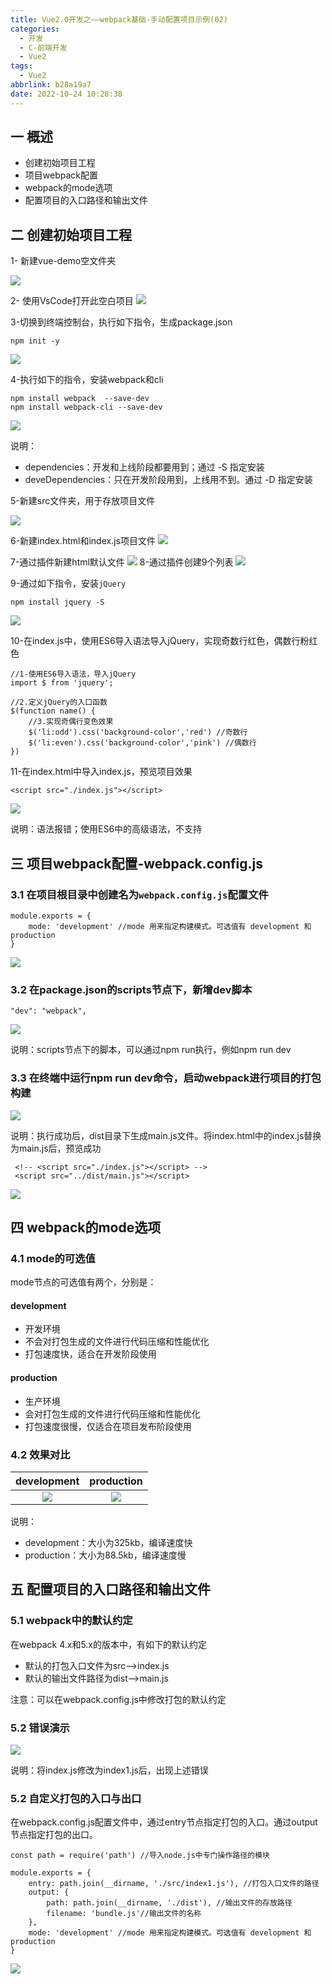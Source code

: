 ```yaml
---
title: Vue2.0开发之——webpack基础-手动配置项目示例(02)
categories:
  - 开发
  - C-前端开发
  - Vue2
tags:
  - Vue2
abbrlink: b28a19a7
date: 2022-10-24 10:28:38
---
```

## 一 概述

* 创建初始项目工程
* 项目webpack配置
* webpack的mode选项
* 配置项目的入口路径和输出文件

<!--more-->

## 二 创建初始项目工程

1- 新建vue-demo空文件夹

![][1]

2- 使用VsCode打开此空白项目
![][2]

3-切换到终端控制台，执行如下指令，生成package.json

```
npm init -y
```

![][3]

4-执行如下的指令，安装webpack和cli

```
npm install webpack  --save-dev
npm install webpack-cli --save-dev
```

![][4]

说明：

* dependencies：开发和上线阶段都要用到；通过 -S 指定安装
* deveDependencies：只在开发阶段用到，上线用不到。通过 -D 指定安装

5-新建src文件夹，用于存放项目文件

![][5]

6-新建index.html和index.js项目文件
![][6]

7-通过插件新建html默认文件
![][7]
8-通过插件创建9个列表
![][8]

9-通过如下指令，安装`jQuery`

```
npm install jquery -S
```

![][9]

10-在index.js中，使用ES6导入语法导入jQuery，实现奇数行红色，偶数行粉红色

```
//1-使用ES6导入语法，导入jQuery
import $ from 'jquery';

//2.定义jQuery的入口函数
$(function name() {
    //3.实现奇偶行变色效果
    $('li:odd').css('background-color','red') //奇数行
    $('li:even').css('background-color','pink') //偶数行
})
```

11-在index.html中导入index.js，预览项目效果

```
<script src="./index.js"></script>
```

![][10]

说明：语法报错；使用ES6中的高级语法，不支持

## 三 项目webpack配置-webpack.config.js

### 3.1 在项目根目录中创建名为`webpack.config.js`配置文件

```
module.exports = {
    mode: 'development' //mode 用来指定构建模式。可选值有 development 和 production
}
```

![][11]

### 3.2 在package.json的scripts节点下，新增dev脚本

```
"dev": "webpack",
```

![][12]

说明：scripts节点下的脚本，可以通过npm run执行，例如npm run dev

### 3.3 在终端中运行npm run dev命令，启动webpack进行项目的打包构建
![][13]

说明：执行成功后，dist目录下生成main.js文件。将index.html中的index.js替换为main.js后，预览成功

```
 <!-- <script src="./index.js"></script> -->
 <script src="../dist/main.js"></script>
```

![][14]

## 四 webpack的mode选项

### 4.1 mode的可选值

mode节点的可选值有两个，分别是：

#### development

* 开发环境
* 不会对打包生成的文件进行代码压缩和性能优化
* 打包速度快，适合在开发阶段使用

#### production

* 生产环境
* 会对打包生成的文件进行代码压缩和性能优化
* 打包速度很慢，仅适合在项目发布阶段使用

### 4.2 效果对比

| development | production |
| :---------: | :--------: |
|   ![][15]   |  ![][16]   |

说明：

* development：大小为325kb，编译速度快
* production：大小为88.5kb，编译速度慢

## 五 配置项目的入口路径和输出文件

### 5.1 webpack中的默认约定

在webpack 4.x和5.x的版本中，有如下的默认约定

* 默认的打包入口文件为src—>index.js
* 默认的输出文件路径为dist—>main.js

注意：可以在webpack.config.js中修改打包的默认约定

### 5.2 错误演示

![][17]

说明：将index.js修改为index1.js后，出现上述错误

### 5.2 自定义打包的入口与出口

在webpack.config.js配置文件中，通过entry节点指定打包的入口。通过output节点指定打包的出口。

```
const path = require('path') //导入node.js中专门操作路径的模块

module.exports = {
    entry: path.join(__dirname, './src/index1.js'), //打包入口文件的路径
    output: {
        path: path.join(__dirname, './dist'), //输出文件的存放路径
        filename: 'bundle.js'//输出文件的名称
    },
    mode: 'development' //mode 用来指定构建模式。可选值有 development 和 production
}
```

![][18]



[1]:https://cdn.staticaly.com/gh/PGzxc/CDN/master/blog-vue/vue2-02-vue-demo-empty.png
[2]:https://cdn.staticaly.com/gh/PGzxc/CDN/master/blog-vue/vue2-02-vue-demo-empty-vscode-open.png
[3]:https://cdn.staticaly.com/gh/PGzxc/CDN/master/blog-vue/vue2-02-vue-demo-empty-vscode-init.png
[4]:https://cdn.staticaly.com/gh/PGzxc/CDN/master/blog-vue/vue2-02-vue-demo-empty-vscode-install.png
[5]:https://cdn.staticaly.com/gh/PGzxc/CDN/master/blog-vue/vue2-02-vue-demo-empty-vscode-src.png
[6]:https://cdn.staticaly.com/gh/PGzxc/CDN/master/blog-vue/vue2-02-vue-demo-empty-vscode-indexs-create.png
[7]:https://cdn.staticaly.com/gh/PGzxc/CDN/master/blog-vue/vue2-02-vue-demo-empty-vscode-index-default.png
[8]:https://cdn.staticaly.com/gh/PGzxc/CDN/master/blog-vue/vue2-02-vue-demo-empty-vscode-html-table.png
[9]:https://cdn.staticaly.com/gh/PGzxc/CDN/master/blog-vue/vue2-02-vue-demo-empty-vscode-install-jq.png
[10]:https://cdn.staticaly.com/gh/PGzxc/CDN/master/blog-vue/vue2-02-vue-demo-empty-vscode-html-preview-first.png
[11]:https://cdn.staticaly.com/gh/PGzxc/CDN/master/blog-vue/vue2-02-vue-demo-empty-config-webpack-mode.png
[12]:https://cdn.staticaly.com/gh/PGzxc/CDN/master/blog-vue/vue2-02-vue-demo-empty-config-scripts-dev.png
[13]:https://cdn.staticaly.com/gh/PGzxc/CDN/master/blog-vue/vue2-02-vue-demo-empty-config-run-dev.png
[14]:https://cdn.staticaly.com/gh/PGzxc/CDN/master/blog-vue/vue2-02-vue-demo-empty-config-run-dev-suc.png
[15]:https://cdn.staticaly.com/gh/PGzxc/CDN/master/blog-vue/vue2-02-vue-demo-mode-development.png
[16]:https://cdn.staticaly.com/gh/PGzxc/CDN/master/blog-vue/vue2-02-vue-demo-mode-production.png
[17]:https://cdn.staticaly.com/gh/PGzxc/CDN/master/blog-vue/vue2-02-vue-demo-empty-config-output-error.png
[18]:https://cdn.staticaly.com/gh/PGzxc/CDN/master/blog-vue/vue2-02-vue-demo-empty-config-output-suc.png